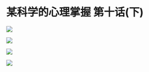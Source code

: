# 某科学的心理掌握 第十话(下)

![](https://cnindex.github.io/Mental-Out/images/10/5.jpg)

![](https://cnindex.github.io/Mental-Out/images/10/6.jpg)

![](https://cnindex.github.io/Mental-Out/images/10/7.jpg)

![](https://cnindex.github.io/Mental-Out/images/10/8.jpg)
